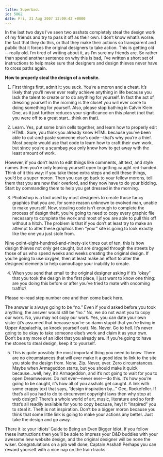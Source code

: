 ```yaml
---
title: Superbad.
id: 5862
date: Fri, 31 Aug 2007 13:09:43 +0000
---
```


In the last two days I’ve seen two asshats completely steal the design work of my friends and try to pass it off as their own. I don’t know what’s worse: the fact that they do this, or that they make their actions so transparent and public that it forces the original designers to take action. This is getting old—really old. I’m tired of writing about it, as I’m sure my friends are. So rather than spend another sentence on why this is bad, I’ve written a short set of instructions to help make sure that designers and design thieves never have to cross paths again.  

**How to properly steal the design of a website.**  

1. First things first, admit it: you suck. You’re a moron and a cheat. It’s likely that you’ll never ever really achieve anything in life because you lack the talent to create or to do anything for yourself. In fact the act of dressing yourself in the morning is the closet you will ever come to doing something for yourself. Also, please stop bathing in Calvin Klein One, as it just further reduces your significance on this planet (not that you were off to a great start…think on that).  

2. Learn. Yes, put some brain cells together, and learn how to properly edit <span class="caps">HTML</span>. Sure, you think you already know <span class="caps">HTML</span> because you’ve been able to cut-and-paste someone else’s code—that’s why you’re a thief. Most people would use that code to learn how to craft their own work, but since you’re a scumbag you only know how to get away with the least amount of work.  

However, if you don’t learn to edit things like comments, alt text, and style names then you’re only leaving yourself open to getting caught red-handed. Think of it this way: if you take these extra steps and edit these things, you’d be a super moron. Then you can go back to your fellow morons, tell them that you are now their overlord, and they now have to do your bidding. Start by commanding them to help you get dressed in the morning.  

3. Photoshop is a tool used by most designers to create those fancy graphics that you are, for some reason unknown to evolved man, unable to make yourself. Now, stealing code isn’t enough to complete the process of design theft, you’re going to need to copy every graphic file necessary to complete the work and most of you are able to pull this off without a hitch. The problem is that if you don’t at least try to make an attempt to alter these graphics then “your” site is going to look exactly like the one you just stole from.  

Nine-point-eight-hundred-and-ninety-six times out of ten, this is how design thieves not only get caught, but are dragged through the streets by those of us who spend weeks and weeks creating the original design. If you’re going to use oxygen, then at least make an effort to alter the designed elements to help camouflage your inability to create.  

4. When you send that email to the original designer asking if it’s “okay” that you took the design in the first place, I just want to know one thing: are you doing this before or after you’ve tried to mate with oncoming traffic?  

Please re-read step number one and then come back here.  

The answer is always going to be “no.” Even if you’d asked before you took anything, the answer would still be “no.” No, we do not want you to copy our work. No, you may not copy our work. Yes, you can date your own sister (it’s assumed that because you’re so damn stupid that you’re living in Upper Appalachia, so knock yourself out). No. Never. Go to hell. It’s never going to be okay to take someone else’s work and claim it as your own. Don’t be any more of an idiot that you already are. If you’re going to have the stones to steal design, keep it to yourself.  

5. This is quite possibly the most important thing you need to know. There are no circumstances that will ever make it a good idea to link to the site you stole the design from. None. Zip. Never, ever. Zero circumstances. Maybe when Armageddon starts, but you should make it quick because…well, hey, it’s Armageddon, and it’s not going to wait for you to open Dreamweaver. Do not ever—never ever—do this. It’s how you’re going to be caught, it’s how all of you asshats get caught. A link with some crappy text that says, “design inspiration by…” Gee, Rockefeller. If that’s all you had to do to circumvent copyright laws then why stop at web design? There’s a whole world of art, music, literature and so forth that’s all readily available for you to copy because, hey! It “inspired” you to steal it. Theft is not inspiration. Don’t be a bigger moron because you think that some little link is going to make your actions any better. Just take the design and go away.  

There it is: your Idiots’ Guide to Being an Even Bigger Idiot. If you follow these instructions then you’ll be able to impress your <span class="caps">D&D</span> buddies with your awesome new website design, and the original designer will be none the wiser. Congratulations on a job well done, Captain Asshat! Perhaps you can reward yourself with a nice nap on the train tracks.





